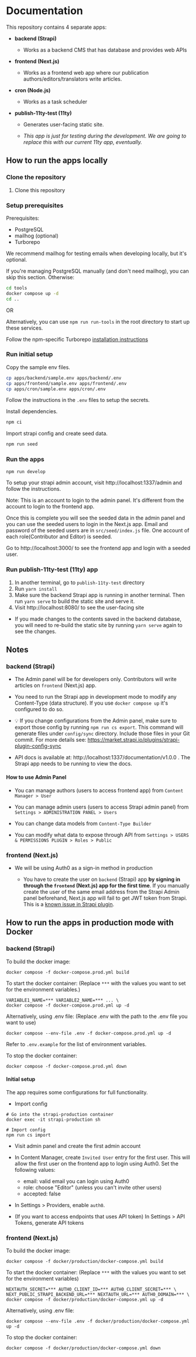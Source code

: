 # Documentation

This repository contains 4 separate apps:

- **backend (Strapi)**

  - Works as a backend CMS that has database and provides web APIs

- **frontend (Next.js)**

  - Works as a frontend web app where our publication
    authors/editors/translators write articles.

- **cron (Node.js)**

  - Works as a task scheduler

- **publish-11ty-test (11ty)**

  - Generates user-facing static site.

  - _This app is just for testing during the development. We are going to
    replace this with our current 11ty app, eventually._

## How to run the apps locally

### Clone the repository

1. Clone this repository

### Setup prerequisites

Prerequisites:

- PostgreSQL
- mailhog (optional)
- Turborepo

We recommend mailhog for testing emails when developing locally, but it's
optional.

If you're managing PostgreSQL manually (and don't need mailhog), you can skip
this section. Otherwise:

```sh
cd tools
docker compose up -d
cd ..
```

OR

Alternatively, you can use `npm run run-tools` in the root directory to start up
these services.

Follow the npm-specific Turborepo
[installation instructions](https://turbo.build/repo/docs/installing)

### Run initial setup

Copy the sample env files.

```sh
cp apps/backend/sample.env apps/backend/.env
cp apps/frontend/sample.env apps/frontend/.env
cp apps/cron/sample.env apps/cron/.env
```

Follow the instructions in the `.env` files to setup the secrets.

Install dependencies.

```sh
npm ci
```

Import strapi config and create seed data.

```sh
npm run seed
```

### Run the apps

```sh
npm run develop
```

To setup your strapi admin account, visit http://localhost:1337/admin and follow
the instructions.

Note: This is an account to login to the admin panel. It's different from the
account to login to the frontend app.

Once this is complete you will see the seeded data in the admin panel and you
can use the seeded users to login in the Next.js app. Email and password of the
seeded users are in `src/seed/index.js` file. One account of each
role(Contributor and Editor) is seeded.

Go to http://localhost:3000/ to see the frontend app and login with a seeded
user.

### Run publish-11ty-test (11ty) app

1. In another terminal, go to `publish-11ty-test` directory
2. Run `yarn install`
3. Make sure the backend Strapi app is running in another terminal. Then run
   `yarn serve` to build the static site and serve it.
4. Visit http://localhost:8080/ to see the user-facing site

- If you made changes to the contents saved in the backend database, you will
  need to re-build the static site by running `yarn serve` again to see the
  changes.

## Notes

### backend (Strapi)

- The Admin panel will be for developers only. Contributors will write articles
  on `frontend` (Next.js) app.

- You need to run the Strapi app in development mode to modify any Content-Type
  (data structure). If you use `docker compose up` it's configured to do so.

- 💡 If you change configurations from the Admin panel, make sure to export
  those config by running `npm run cs export`. This command will generate files
  under `config/sync` directory. Include those files in your Git commit. For
  more details see: https://market.strapi.io/plugins/strapi-plugin-config-sync

- API docs is available at: http://localhost:1337/documentation/v1.0.0 . The
  Strapi app needs to be running to view the docs.

#### How to use Admin Panel

- You can manage authors (users to access frontend app) from
  `Content Manager > User`

- You can manage admin users (users to access Strapi admin panel) from
  `Settings > ADMINISTRATION PANEL > Users`

- You can change data models from `Content-Type Builder`

- You can modify what data to expose through API from
  `Settings > USERS & PERMISSIONS PLUGIN > Roles > Public`

### frontend (Next.js)

- We will be using Auth0 as a sign-in method in production

  - You have to create the user on `backend` (Strapi) app **by signing in
    through the `frontend` (Next.js) app for the first time**. If you manually
    create the user of the same email address from the Strapi Admin panel
    beforehand, Next.js app will fail to get JWT token from Strapi. This is a
    [known issue in Strapi plugin](https://github.com/strapi/strapi/issues/12907).

## How to run the apps in production mode with Docker

### backend (Strapi)

To build the docker image:

```
docker compose -f docker-compose.prod.yml build
```

To start the docker container: (Replace `***` with the values you want to set
for the environment variables.)

```
VARIABLE1_NAME=*** VARIABLE2_NAME=*** ... \
docker compose -f docker-compose.prod.yml up -d
```

Alternatively, using .env file: (Replace .env with the path to the .env file you
want to use)

```
docker compose --env-file .env -f docker-compose.prod.yml up -d
```

Refer to `.env.example` for the list of environment variables.

To stop the docker container:

```
docker compose -f docker-compose.prod.yml down
```

#### Initial setup

The app requires some configurations for full functionality.

- Import config

```
# Go into the strapi-production container
docker exec -it strapi-production sh

# Import config
npm run cs import
```

- Visit admin panel and create the first admin account

- In Content Manager, create `Invited User` entry for the first user. This will
  allow the first user on the frontend app to login using Auth0. Set the
  following values:
  - email: valid email you can login using Auth0
  - role: choose "Editor" (unless you can't invite other users)
  - accepted: false
- In Settings > Providers, enable `auth0`.
- (If you want to access endpoints that uses API token) In Settings > API
  Tokens, generate API tokens

### frontend (Next.js)

To build the docker image:

```
docker compose -f docker/production/docker-compose.yml build
```

To start the docker container: (Replace `***` with the values you want to set
for the environment variables)

```
NEXTAUTH_SECRET=*** AUTH0_CLIENT_ID=*** AUTH0_CLIENT_SECRET=*** \
NEXT_PUBLIC_STRAPI_BACKEND_URL=*** NEXTAUTH_URL=*** AUTH0_DOMAIN=*** \
docker compose -f docker/production/docker-compose.yml up -d
```

Alternatively, using .env file:

```
docker compose --env-file .env -f docker/production/docker-compose.yml up -d
```

To stop the docker container:

```
docker compose -f docker/production/docker-compose.yml down
```
